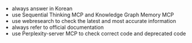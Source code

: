 - always answer in Korean
- use Sequential Thinking MCP and Knowledge Graph Memory MCP 
- use webresearch to check the latest and most accurate information
- always refer to official documentation
- use Perplexity-server MCP to check correct code and deprecated code